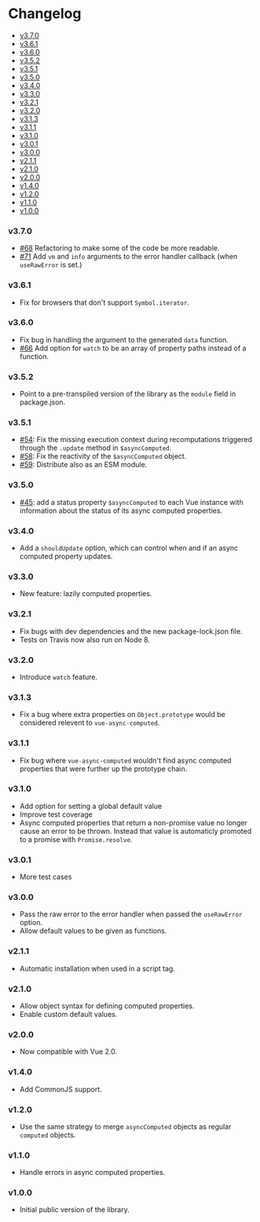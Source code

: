 <!-- START doctoc generated TOC please keep comment here to allow auto update -->
<!-- DON'T EDIT THIS SECTION, INSTEAD RE-RUN doctoc TO UPDATE -->
# Changelog

- [v3.7.0](#v370)
- [v3.6.1](#v361)
- [v3.6.0](#v360)
- [v3.5.2](#v352)
- [v3.5.1](#v351)
- [v3.5.0](#v350)
- [v3.4.0](#v340)
- [v3.3.0](#v330)
- [v3.2.1](#v321)
- [v3.2.0](#v320)
- [v3.1.3](#v313)
- [v3.1.1](#v311)
- [v3.1.0](#v310)
- [v3.0.1](#v301)
- [v3.0.0](#v300)
- [v2.1.1](#v211)
- [v2.1.0](#v210)
- [v2.0.0](#v200)
- [v1.4.0](#v140)
- [v1.2.0](#v120)
- [v1.1.0](#v110)
- [v1.0.0](#v100)

<!-- END doctoc generated TOC please keep comment here to allow auto update -->

### v3.7.0
  * [#68](https://github.com/foxbenjaminfox/vue-async-computed/pull/68) Refactoring to make some of the code be more readable.
  * [#71](https://github.com/foxbenjaminfox/vue-async-computed/pull/71) Add `vm` and `info` arguments to the error handler callback (when `useRawError` is set.)

### v3.6.1
  * Fix for browsers that don't support `Symbol.iterator`.

### v3.6.0
  * Fix bug in handling the argument to the generated `data` function.
  * [#66](https://github.com/foxbenjaminfox/vue-async-computed/pull/66) Add option for `watch` to be an array of property paths instead of a function.

### v3.5.2
  * Point to a pre-transpiled version of the library as the `module` field in package.json.

### v3.5.1
  * [#54](https://github.com/foxbenjaminfox/vue-async-computed/pull/54): Fix the missing execution context during recomputations triggered through the `.update` method in `$asyncComputed`.
  * [#58](https://github.com/foxbenjaminfox/vue-async-computed/pull/58): Fix the reactivity of the `$asyncComputed` object.
  * [#59](https://github.com/foxbenjaminfox/vue-async-computed/pull/59): Distribute also as an ESM module.

### v3.5.0
  * [#45](https://github.com/foxbenjaminfox/vue-async-computed/pull/45): add a status property `$asyncComputed` to each Vue instance with information about the status
    of its async computed properties.

### v3.4.0
  * Add a `shouldUpdate` option, which can control when and if
    an async computed property updates.

### v3.3.0
  * New feature: lazily computed properties.

### v3.2.1
  * Fix bugs with dev dependencies and the new package-lock.json file.
  * Tests on Travis now also run on Node 8.

### v3.2.0
  * Introduce `watch` feature.

### v3.1.3
  * Fix a bug where extra properties on `Object.prototype` would be
    considered relevent to `vue-async-computed`.

### v3.1.1
  * Fix bug where `vue-async-computed` wouldn't find async computed
    properties that were further up the prototype chain.

### v3.1.0
  * Add option for setting a global default value
  * Improve test coverage
  * Async computed properties that return a non-promise value no longer cause
    an error to be thrown. Instead that value is automaticly promoted to a
    promise with `Promise.resolve`.

### v3.0.1
  * More test cases

### v3.0.0
  * Pass the raw error to the error handler when passed the `useRawError` option.
  * Allow default values to be given as functions.

### v2.1.1
  * Automatic installation when used in a script tag.

### v2.1.0
  * Allow object syntax for defining computed properties.
  * Enable custom default values.

### v2.0.0
  * Now compatible with Vue 2.0.

### v1.4.0
  * Add CommonJS support.

### v1.2.0
  * Use the same strategy to merge `asyncComputed` objects as regular `computed` objects.

### v1.1.0

  * Handle errors in async computed properties.

### v1.0.0

 * Initial public version of the library.
